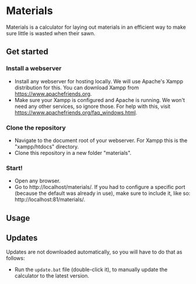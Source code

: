 # Materials
Materials is a calculator for laying out materials in an efficient way to make sure little is wasted when their sawn.

## Get started

### Install a webserver
* Install any webserver for hosting locally. We will use Apache's Xampp distribution for this. You can download Xampp from https://www.apachefriends.org.
* Make sure your Xampp is configured and Apache is running. We won't need any other services, so ignore those. For help with this, visit https://www.apachefriends.org/faq_windows.html.

### Clone the repository
* Navigate to the document root of your webserver. For Xampp this is the "xampp/htdocs" directory.
* Clone this repository in a new folder "materials".

### Start!
* Open any browser.
* Go to http://localhost/materials/. If you had to configure a specific port (because the default was already in use), make sure to include it, like so: http://localhost:81/materials/.


## Usage

## Updates
Updates are not downloaded automatically, so you will have to do that as follows:
* Run the `update.bat` file (double-click it), to manually update the calculator to the latest version.
